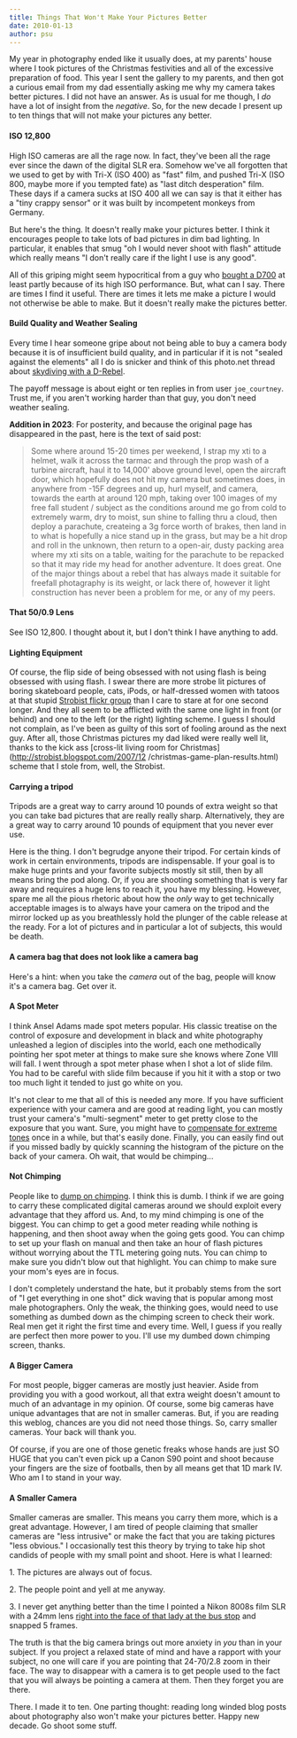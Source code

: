 ```yaml
---
title: Things That Won't Make Your Pictures Better
date: 2010-01-13
author: psu
---
```


My year in photography ended like it usually does, at my parents' house where I took
pictures of the Christmas festivities and all of the excessive preparation of food. This
year I sent the gallery to my parents, and then got a curious email from my dad
essentially asking me why my camera takes better pictures. I did not have an answer. As is
usual for me though, I _do_ have a lot of insight from the _negative_. So, for the new
decade I present up to ten things that will not make your pictures any better.

#### ISO 12,800

High ISO cameras are all the rage now. In fact, they've been all the rage ever
since the dawn of the digital SLR era. Somehow we've all forgotten that we
used to get by with Tri-X (ISO 400) as "fast" film, and pushed Tri-X (ISO 800,
maybe more if you tempted fate) as "last ditch desperation" film. These days
if a camera sucks at ISO 400 all we can say is that it either has a "tiny
crappy sensor" or it was built by incompetent monkeys from Germany.

But here's the thing. It doesn't really make your pictures better. I think it
encourages people to take lots of bad pictures in dim bad lighting. In
particular, it enables that smug "oh I would never shoot with flash" attitude
which really means "I don't really care if the light I use is any good".

All of this griping might seem hypocritical from a guy who [bought a
D700](/too-much-camera.html) at least
partly because of its high ISO performance. But, what can I say. There are
times I find it useful. There are times it lets me make a picture I would not
otherwise be able to make. But it doesn't really make the pictures better.

#### Build Quality and Weather Sealing

Every time I hear someone gripe about not being able to buy a camera body
because it is of insufficient build quality, and in particular if it is not
"sealed against the elements" all I do is snicker and think of this photo.net
thread about [skydiving with a D-Rebel](https://archive.ph/Fii5M). 

The payoff message is about eight or ten replies in from user `joe_courtney`. Trust me, if you aren't
working harder than that guy, you don't need weather sealing. 

**Addition in 2023**: For posterity, and because the original page has disappeared in the past, here is the text
of said post:

> Some where around 15-20 times per weekend, I strap my xti to a helmet, walk it across
> the tarmac and through the prop wash of a turbine aircraft, haul it to 14,000' above
> ground level, open the aircraft door, which hopefully does not hit my camera but
> sometimes does, in anywhere from -15F degrees and up, hurl myself, and camera, towards
> the earth at around 120 mph, taking over 100 images of my free fall student / subject as
> the conditions around me go from cold to extremely warm, dry to moist, sun shine to
> falling thru a cloud, then deploy a parachute, createing a 3g force worth of brakes,
> then land in to what is hopefully a nice stand up in the grass, but may be a hit drop
> and roll in the unknown, then return to a open-air, dusty packing area where my xti sits
> on a table, waiting for the parachute to be repacked so that it may ride my head for
> another adventure. It does great. One of the major things about a rebel that has always
> made it suitable for freefall photagraphy is its weight, or lack there of, however it
> light construction has never been a problem for me, or any of my peers.


#### That 50/0.9 Lens

See ISO 12,800. I thought about it, but I don't think I have anything to add.

#### Lighting Equipment

Of course, the flip side of being obsessed with not using flash is being
obsessed with using flash. I swear there are more strobe lit pictures of
boring skateboard people, cats, iPods, or half-dressed women with tatoos at
that stupid [Strobist flickr group](http://www.flickr.com/groups/strobist/)
than I care to stare at for one second longer. And they all seem to be
afflicted with the same one light in front (or behind) and one to the left (or
the right) lighting scheme. I guess I should not complain, as I've been as
guilty of this sort of fooling around as the next guy. After all, those
Christmas pictures my dad liked were really well lit, thanks to the kick ass
[cross-lit living room for Christmas](http://strobist.blogspot.com/2007/12
/christmas-game-plan-results.html) scheme that I stole from, well, the
Strobist.

#### Carrying a tripod

Tripods are a great way to carry around 10 pounds of extra weight so that you
can take bad pictures that are really really sharp. Alternatively, they are a
great way to carry around 10 pounds of equipment that you never ever use.

Here is the thing. I don't begrudge anyone their tripod. For certain kinds of
work in certain environments, tripods are indispensable. If your goal is to
make huge prints and your favorite subjects mostly sit still, then by all
means bring the pod along. Or, if you are shooting something that is very far
away and requires a huge lens to reach it, you have my blessing. However,
spare me all the pious rhetoric about how the _only_ way to get technically
acceptable images is to always have your camera on the tripod and the mirror
locked up as you breathlessly hold the plunger of the cable release at the
ready. For a lot of pictures and in particular a lot of subjects, this would
be death.

#### A camera bag that does not look like a camera bag

Here's a hint: when you take the _camera_ out of the bag, people will know
it's a camera bag. Get over it.

#### A Spot Meter

I think Ansel Adams made spot meters popular. His classic treatise on the
control of exposure and development in black and white photography unleashed a
legion of disciples into the world, each one methodically pointing her spot
meter at things to make sure she knows where Zone VIII will fall. I went
through a spot meter phase when I shot a lot of slide film. You had to be
careful with slide film because if you hit it with a stop or two too much
light it tended to just go white on you.

It's not clear to me that all of this is needed any more. If you have
sufficient experience with your camera and are good at reading light, you can
mostly trust your camera's "multi-segment" meter to get pretty close to the
exposure that you want. Sure, you might have to [compensate for extreme
tones](http://mutable-states.com/expose-yourself.html) once in a while, but
that's easily done. Finally, you can easily find out if you missed badly by
quickly scanning the histogram of the picture on the back of your camera. Oh
wait, that would be chimping...

#### Not Chimping

People like to [dump on
chimping](http://www.sportsshooter.com/special_feature/chimping/index.html). I
think this is dumb. I think if we are going to carry these complicated digital
cameras around we should exploit every advantage that they afford us. And, to
my mind chimping is one of the biggest. You can chimp to get a good meter
reading while nothing is happening, and then shoot away when the going gets
good. You can chimp to set up your flash on manual and then take an hour of
flash pictures without worrying about the TTL metering going nuts. You can
chimp to make sure you didn't blow out that highlight. You can chimp to make
sure your mom's eyes are in focus.

I don't completely understand the hate, but it probably stems from the sort of
"I get everything in one shot" dick waving that is popular among most male
photographers. Only the weak, the thinking goes, would need to use something
as dumbed down as the chimping screen to check their work. Real men get it
right the first time and every time. Well, I guess if you really are perfect
then more power to you. I'll use my dumbed down chimping screen, thanks.

#### A Bigger Camera

For most people, bigger cameras are mostly just heavier. Aside from providing
you with a good workout, all that extra weight doesn't amount to much of an
advantage in my opinion. Of course, some big cameras have unique advantages
that are not in smaller cameras. But, if you are reading this weblog, chances
are you did not need those things. So, carry smaller cameras. Your back will
thank you.

Of course, if you are one of those genetic freaks whose hands are just SO HUGE
that you can't even pick up a Canon S90 point and shoot because your fingers
are the size of footballs, then by all means get that 1D mark IV. Who am I to
stand in your way.

#### A Smaller Camera

Smaller cameras are smaller. This means you carry them more, which is a great
advantage. However, I am tired of people claiming that smaller cameras are
"less intrusive" or make the fact that you are taking pictures "less obvious."
I occasionally test this theory by trying to take hip shot candids of people
with my small point and shoot. Here is what I learned:

1\. The pictures are always out of focus.

2\. The people point and yell at me anyway.

3\. I never get anything better than the time I pointed a Nikon 8008s film SLR
with a 24mm lens [right into the face of that lady at the bus
stop](http://www.flickr.com/photos/79904144@N00/4273360729/) and snapped 5
frames.

The truth is that the big camera brings out more anxiety in _you_ than in your
subject. If you project a relaxed state of mind and have a rapport with your
subject, no one will care if you are pointing that 24-70/2.8 zoom in their
face. The way to disappear with a camera is to get people used to the fact
that you will always be pointing a camera at them. Then they forget you are
there.

There. I made it to ten. One parting thought: reading long winded blog posts
about photography also won't make your pictures better. Happy new decade. Go
shoot some stuff.


